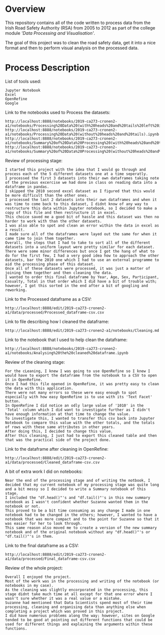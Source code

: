 # Overview
This repository contains all of the code written to process data from the Irish Road Safety Authority (RSA) from 2005 to 2012 as part of the college module *'Data Processing and Visualisation'*.

The goal of this project was to clean the road safety data, get it into a nice format and then to perform visual analysis on the processed data.



# Process Description

List of tools used:

    Jupyter Notebook
    Excel
    OpenRefine
    Google    
    
Link to the notebooks used to Process the datasets:

    http://localhost:8888/notebooks/2019-ca273-cronen2-a1/notebooks/Processing%20Data%20(with%20heads%20and%20tails%20left%20in).ipynb
    http://localhost:8888/notebooks/2019-ca273-cronen2-a1/notebooks/Processing%20Data%20(without%20heads%20and%20tails).ipynb
    http://localhost:8888/notebooks/2019-ca273-cronen2-a1/notebooks/Summary%20of%20Data%20Processing%20(with%20heads%20and%20tails%20left%20in).ipynb
    http://localhost:8888/notebooks/2019-ca273-cronen2-a1/notebooks/Summary%20of%20Data%20Processing%20(without%20heads%20and%20tails).ipynb
    
Review of processing stage:

    I started this project with the idea that I would go through and process each of the 5 different datasets one at a time seperatly.
    I processed the first 3 datasets into their own dataframes taking note of the previous excercise we had done in class on reading data into a dataframe in pandas.
    I skipped the 2010 second excel dataset as I figured that this would be more difficult than the other ones.
    I processed the last 2 datasets into their own dataframes and when it was time to come back to this dataset, I didnt know of any way to restructure this data within Jupyter notebook, so I decided to make a copy of this file and then restructure it in excel.
    This choice saved me a good bit of hassle and this dataset was then no harder to work with than the other datasets.
    I was also able to spot and clean an error within the data in excel as a result.
    I made sure all of the dataframes were layed out the same for when it came time to join them together.
    Overall, the steps that I had to take to sort all of the different datasets into a uniform layout were pretty similar for each dataset.
    There were some minor differences but once I got the hang of what to do for the first few, I had a very good idea how to approach the other datasets, bar the 2010 one which I had to use an external programme to aid the processing phase of this dataset.
    Once all of these datasets were processed, it was just a matter of joining them together and then cleaning the data.
    I wanted to order this final dataframe by Year, Age, Sex, Participant, Casualty, Total in that order which I did have a bit of trouble with; however, I got this sorted in the end after a bit of googling and reworking.

Link to the Processed dataframe as a CSV:

    http://localhost:8888/edit/2019-ca273-cronen2-a1/data/processed/Processed_dataframe-csv.csv

Link to file describing how I cleaned the dataframe:

    http://localhost:8888/edit/2019-ca273-cronen2-a1/notebooks/Cleaning.md
    
Link to the notebook that I used to help clean the dataframe:

    http://localhost:8888/notebooks/2019-ca273-cronen2-a1/notebooks/Analysing%20the%20cleaned%20dataframe.ipynb
    
    
Review of the cleaning stage:

    For the cLeaning, I knew I was going to use OpenRefine so I knew I would have to export the dataframe from the notebook to a CSV to open it in OpenRefine.
    Once I had this file opened in OpenRefine, it was pretty easy to clean the data with this application.
    There were not many errors so these were easy enough to spot especially with how easy OpenRefine is to use with its 'Text Facet' button.
    In OpenRefine I did notice an odly large value of '1010' in the 'Total' column which I did want to investigate further as I didn't have enough information at that time to change the value.
    To investigate this, I wanted to transfer this csv back into Jupyter Notebook to compare this value with the other totals, and the totals of rows with these same attributes in other years.
    After doing this, I decided to change this value.
    After this cleaning, I just had to export this cleaned table and then that was the practical side of the project done.

Link to the dataframe after cleaning in OpenRefine:

    http://localhost:8888/edit/2019-ca273-cronen2-a1/data/processed/Cleaned_dataframe-csv.csv

A bit of extra work I did on notebooks:

    Near the end of the processing stage and of writing the notbook, I decided that my current notebook of my processing stage was quite long and a bit messy so I decided to write a Summary notebook of this stage.
    I included the "df.head()"'s and "df.tail()"'s in this new summary notebook as I wasn't confident whether Suzanne wanted them in the notebook or not.
    This proved to be a bit time consuming as any change I made in one notebook had to be changed in the others; however, I wanted to have a notebook that was more compact and to the point for Suzanne so that it was easier for her to look through.
    This same reason also moved me to create a version of the new summary notebook and of the original notebook without any "df.head()"'s or "df.tail()"'s in them.

Link to the final dataframe as a CSV:

    http://localhost:8888/edit/2019-ca273-cronen2-a1/data/processed/Final_dataframe-csv.csv

Review of the whole project:

    Overall I enjoyed the project.
    Most of the work was in the processing and writing of the notebook (or notebooks in my case).
    As the cleaning was slightly encorporated in the processing, this stage didnt take much time at all except for that one error where I wasn't sure whether it was a real value or a mistake.
    Suzanne had mentioned that Data Scientists spend most of their time processing, cleaning and organising data than anything else when completing a project which was proved in this project.
    I did have numerous problems along the way; however, sites on Google tended to be good at pointing out different functions that could be used for different things and explaining the arguments within these functions.

